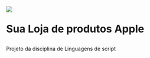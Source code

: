 <h1>
  <img src="./images/logo-400.png"/>
  <p>Sua Loja de produtos Apple</p>
</h1>

Projeto da disciplina de Linguagens de script
